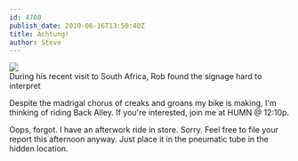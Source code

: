 ```yaml
---
id: 4700
publish_date: 2010-06-16T13:50:40Z
title: Achtung!
author: Steve
---
```

![](http://www.flagstafffrenzy.org/wp-content/uploads/2010/06/P1050485.jpg)  
During his recent visit to South Africa, Rob found the signage hard to interpret

Despite the madrigal chorus of creaks and groans my bike is making, I'm thinking of riding Back Alley. If you're interested, join me at HUMN @ 12:10p.

Oops, forgot. I have an afterwork ride in store. Sorry. Feel free to file your report this afternoon anyway. Just place it in the pneumatic tube in the hidden location.